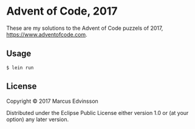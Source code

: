 # Advent of Code, 2017
These are my solutions to the Advent of Code puzzels of 2017, https://www.adventofcode.com.

## Usage

    $ lein run

## License

Copyright © 2017 Marcus Edvinsson

Distributed under the Eclipse Public License either version 1.0 or (at
your option) any later version.
